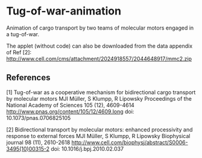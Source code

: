 # Tug-of-war-animation

Animation of cargo transport by two teams of molecular motors engaged in a tug-of-war. 

The applet (without code) can also be downloaded from the data appendix of Ref [2]:
http://www.cell.com/cms/attachment/2024918557/2044648917/mmc2.zip

## References

[1] Tug-of-war as a cooperative mechanism for bidirectional cargo transport by molecular motors
MJI Müller, S Klumpp, R Lipowsky
Proceedings of the National Academy of Sciences 105 (12), 4609-4614
http://www.pnas.org/content/105/12/4609.long
doi: 10.1073/pnas.0706825105

[2] Bidirectional transport by molecular motors: enhanced processivity and response to external forces
MJI Müller, S Klumpp, R Lipowsky
Biophysical journal 98 (11), 2610-2618
http://www.cell.com/biophysj/abstract/S0006-3495(10)00315-2
doi: 10.1016/j.bpj.2010.02.037
